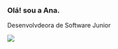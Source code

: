 ### Olá! sou a Ana.
Desenvolvdeora de Software Junior 




  [<img src="https://img.shields.io/badge/linkedin-%230077B5.svg?&style=for-the-badge&logo=linkedin&logoColor=white" />](https://www.linkedin.com/in/ana-monteiro-paula//) 
